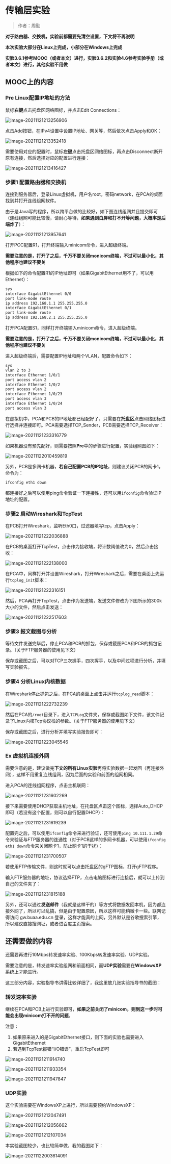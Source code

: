 # 传输层实验

> 作者：周勤

**对于路由器、交换机，实验前都需要先清空设置，下文将不再说明**

**本次实验大部分在Linux上完成，小部分在Windows上完成**

**实验3.6.1参考MOOC（或者本文）进行，实验3.6.2和实验4.6参考实验手册（或者本文）进行，其他实验不用做**

## MOOC上的内容

### Pre Linux配置IP地址的方法

鼠标**右键**点击托盘区网络图标，并点击Edit Connections：

![image-20211121213256906](img/image-20211121213256906.png)

点击Add按钮，在IPv4设置中设置IP地址、网关等，然后依次点击Apply和OK：

![image-20211121213352418](img/image-20211121213352418.png)

需要使用对应的配置时，鼠标**左键**点击托盘区网络图标，再点击Disconnect断开原有连接，然后选择对应的配置进行连接：

![image-20211121213416427](img/image-20211121213416427.png)

### 步骤1 配置路由器和交换机

连接到服务器后，登录Linux虚拟机，用户名root，密码network，在PCA的桌面找到并打开连线组网软件。

由于是Java写的程序，所以跨平台做的比较好，如下图连线组网并且提交即可（连线组网可能比较慢，请耐心等待，**如果遇到白屏和打不开等问题，大概率是后端炸了**）：

![image-20211121213957641](img/image-20211121213957641.png)

打开PCC配置R1，打开终端输入minicom命令，进入超级终端。

**需要注意的是，打开了之后，千万不要关闭monicom终端，不过可以最小化，其他程序也建议不要关**

根据如下的命令配置R1的IP地址即可（如果GigabitEthernet用不了，可以用Ethernet）：

```sh
sys
interface GigabitEthernet 0/0
port link-mode route
ip address 192.168.1.1 255.255.255.0
interface GigabitEthernet 0/1
port link-mode route
ip address 192.168.2.1 255.255.255.0
```

打开PCA配置S1，同样打开终端输入minicom命令，进入超级终端。

**需要注意的是，打开了之后，千万不要关闭monicom终端，不过可以最小化，其他程序也建议不要关**

进入超级终端后，需要配置IP地址和两个VLAN，配置命令如下：

```sh
sys
vlan 2 to 3
interface Ethernet 1/0/1
port access vlan 2
interface Ethernet 1/0/2
port access vlan 2
interface Ethernet 1/0/23
port access vlan 3
interface Ethernet 1/0/24
port access vlan 3
```

在虚拟机中，PCA和PCB的IP地址都已经配好了，只需要在**托盘区**点击网络图标进行选择并连接即可。PCA需要选择TCP_Sender，PCB需要选择TCP_Receiver：

![image-20211121233316779](img/image-20211121233316779.png)

如果机器没有预先配好，则需要按照**Pre**中的步骤进行配置，实验组网图如下：

![image-20211122010459819](img/image-20211122010459819.png)

另外，PCB是多网卡机器，**若自己配置PCB的IP地址**，则建议关闭PCB的网卡1，命令为：

```sh
ifconfig eth1 down
```

都连接好之后可以使用ping命令验证一下连接性，还可以用`ifconfig`命令验证IP地址的配置。

### 步骤2 启动Wireshark和TcpTest

在PCB打开Wireshark，监听Eth0口，过滤器填写tcp，点击Apply：

![image-20211121222036888](img/image-20211121222036888.png)

在PCB的桌面打开TcpTest，点击作为接收端，将计数阈值改为0，然后点击接收：

![image-20211121222138000](img/image-20211121222138000.png)

在PCA中，同样打开并设置Wireshark，打开Wireshark之后，需要在桌面上先运行`tcplog_init`脚本：

![image-20211121222316151](img/image-20211121222316151.png)

然后，PCA再打开TcpTest，点击作为发送端，发送文件修改为下图所示的300k大小的文件，然后点击发送：

![image-20211121222517603](img/image-20211121222517603.png)

### 步骤3 报文截图与分析

等待文件发送完毕后，停止PCA和PCB的抓包，保存或截图PCA和PCB的抓包记录。（关于FTP服务器的使用见下文）

保存或截图之后，可以对TCP三次握手，四次挥手，以及中间过程进行分析，并填写实验报告。

### 步骤4 分析Linux内核数据

在Wireshark停止抓包之后，在PCA的桌面上点击并运行`tcplog_read`脚本：

![image-20211121222732239](img/image-20211121222732239.png)

然后在PCA的`/root`目录下，进入`TCPLog`文件夹，保存或截图如下文件，该文件记录了Linux内核Tcp协议栈的参数。（关于FTP服务器的使用见下文）

保存或截图之后，进行分析并填写实验报告即可：

![image-20211121223045546](img/image-20211121223045546.png)

### Ex 虚拟机连接外网

需要注意的是，建议做完**下文的所有Linux实验**再将实验数据一起发回（再连接外网），这样不用重复连线组网，因为后面的实验和前面的组网相同。

进入PCA的连线组网程序，点击主机联网：

![image-20211121231602269](img/image-20211121231602269.png)

接下来需要使用DHCP获取主机地址，在托盘区点击这个图标，选择Auto_DHCP即可（若没有这个配置，则可以自行配置DHCP）：

![image-20211121231619239](img/image-20211121231619239.png)

配置完之后，可以使用`ifconfig`命令来进行验证，还可使用`ping 10.111.1.29`命令来验证与FTP服务器的连通性（对于PCB这样的多网卡机器，可以使用`ifconfig eth1 down`命令来关闭网卡1，防止网卡1的干扰）：

![image-20211121231700507](img/image-20211121231700507.png)

若使用FTP传输文件，则这时就可以点击托盘区的gFTP图标，打开gFTP程序。

输入FTP服务器的地址，协议选择FTP，点击电脑图标进行连接后，就可以上传到自己的文件夹了：

![image-20211121231815188](img/image-20211121231815188.png)

另外，还可以通过**发送邮件**（我就是这样干的）等方式将数据发回本机，因为都连接外网了，所以可以乱搞，但是由于配置原因，所以这样可能稍微卡一些。联网记得访问 gw.buaa.edu.cn 登录，这样才能真的上网，另外默认是谷歌搜索引擎，所以建议直接搜网址，或者进百度主页搜索。

## 还需要做的内容

还需要再进行10Mbps转发速率实验、100Kbps转发速率实验、UDP实验。

需要注意的是，转发速率实验组网和前面相同，而**UDP实验**需要在**WindowsXP**系统上才能进行。

这三部分内容，实验指导书讲得比较详细了，我这里放几张实验指导书的截图：

### 转发速率实验

继续在PCA和PCB上进行实验即可，**如果之前关闭了minicom，则到这一步时可能会出现minicom打不开的问题**。

注意：

1. 如果原来进入的是GigabitEthernet接口，则下面的实验也需要进入GigabitEthernet
2. 若遇到TcpTest报错“I/O错误”，重启TcpTest即可

![image-20211121211914740](img/image-20211121211914740.png)

![image-20211121211933354](img/image-20211121211933354.png)



![image-20211121211947847](img/image-20211121211947847.png)

### UDP实验

这个实验需要在WindowsXP上进行，所以需要预约WindowsXP：

![image-20211121212047491](img/image-20211121212047491.png)

![image-20211121212056662](img/image-20211121212056662.png)

![image-20211121212107034](img/image-20211121212107034.png)

本实验截图较少，也比较简单做，我的截图如下：

![image-20211122003614091](img/image-20211122003614091.png)